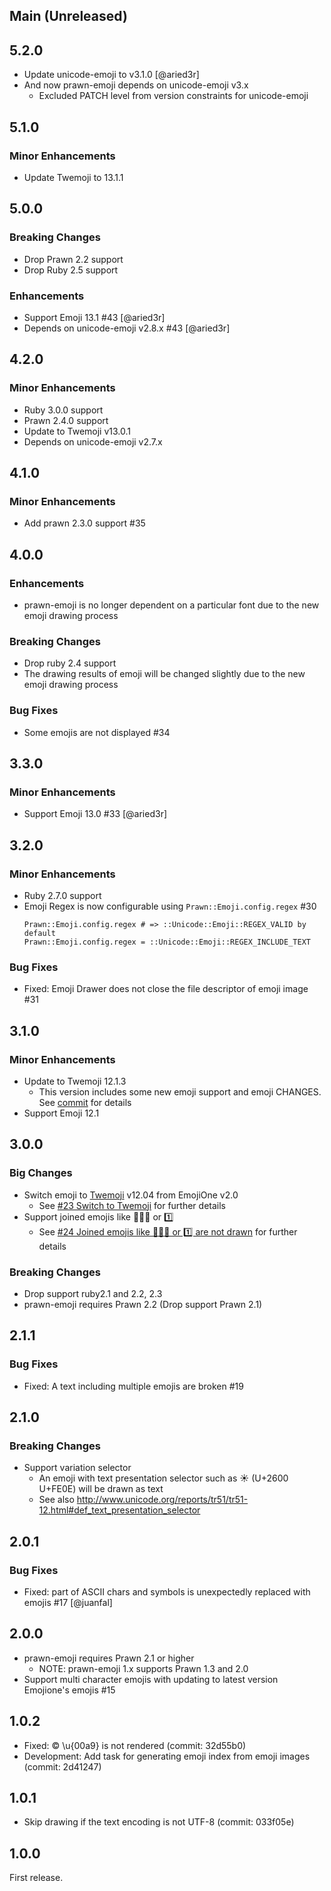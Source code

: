 ## Main (Unreleased)

## 5.2.0

* Update unicode-emoji to v3.1.0 [@aried3r]
* And now prawn-emoji depends on unicode-emoji v3.x
  * Excluded PATCH level from version constraints for unicode-emoji

## 5.1.0

### Minor Enhancements

* Update Twemoji to 13.1.1

## 5.0.0

### Breaking Changes

* Drop Prawn 2.2 support
* Drop Ruby 2.5 support

### Enhancements

 * Support Emoji 13.1 #43 [@aried3r]
 * Depends on unicode-emoji v2.8.x #43 [@aried3r]

## 4.2.0

### Minor Enhancements

* Ruby 3.0.0 support
* Prawn 2.4.0 support
* Update to Twemoji v13.0.1
* Depends on unicode-emoji v2.7.x

## 4.1.0

### Minor Enhancements

* Add prawn 2.3.0 support #35

## 4.0.0

### Enhancements

* prawn-emoji is no longer dependent on a particular font due to the new emoji drawing process

### Breaking Changes

* Drop ruby 2.4 support
* The drawing results of emoji will be changed slightly due to the new emoji drawing process

### Bug Fixes

* Some emojis are not displayed #34

## 3.3.0

### Minor Enhancements

 * Support Emoji 13.0 #33 [@aried3r]

## 3.2.0

### Minor Enhancements

 * Ruby 2.7.0 support
 * Emoji Regex is now configurable using `Prawn::Emoji.config.regex` #30
   ```
   Prawn::Emoji.config.regex # => ::Unicode::Emoji::REGEX_VALID by default
   Prawn::Emoji.config.regex = ::Unicode::Emoji::REGEX_INCLUDE_TEXT
   ```

### Bug Fixes

 * Fixed: Emoji Drawer does not close the file descriptor of emoji image #31

## 3.1.0

### Minor Enhancements

 * Update to Twemoji 12.1.3
   * This version includes some new emoji support and emoji CHANGES. See [commit](https://github.com/hidakatsuya/prawn-emoji/commit/96cb731d337721bf89be9463d270cc46962380d9) for details
 * Support Emoji 12.1

## 3.0.0

### Big Changes

 * Switch emoji to [Twemoji](https://github.com/twitter/twemoji) v12.04 from EmojiOne v2.0
   * See [#23 Switch to Twemoji](https://github.com/hidakatsuya/prawn-emoji/issues/23) for further details
 * Support joined emojis like 👨‍👨‍👦 or 1️⃣
   * See [#24 Joined emojis like 👨‍👨‍👦 or 1️⃣ are not drawn](https://github.com/hidakatsuya/prawn-emoji/issues/24) for further details

### Breaking Changes

 * Drop support ruby2.1 and 2.2, 2.3
 * prawn-emoji requires Prawn 2.2 (Drop support Prawn 2.1)

## 2.1.1

### Bug Fixes

 * Fixed: A text including multiple emojis are broken #19

## 2.1.0

### Breaking Changes

 * Support variation selector
   * An emoji with text presentation selector such as ☀︎ (U+2600 U+FE0E) will be drawn as text
   * See also http://www.unicode.org/reports/tr51/tr51-12.html#def_text_presentation_selector

## 2.0.1

### Bug Fixes

 * Fixed: part of ASCII chars and symbols is unexpectedly replaced with emojis #17 [@juanfal]

## 2.0.0

 * prawn-emoji requires Prawn 2.1 or higher
   - NOTE: prawn-emoji 1.x supports Prawn 1.3 and 2.0
 * Support multi character emojis with updating to latest version Emojione's emojis #15

## 1.0.2

 * Fixed: © \u{00a9} is not rendered (commit: 32d55b0)
 * Development: Add task for generating emoji index from emoji images (commit: 2d41247)

## 1.0.1

 * Skip drawing if the text encoding is not UTF-8 (commit: 033f05e)

## 1.0.0

First release.
